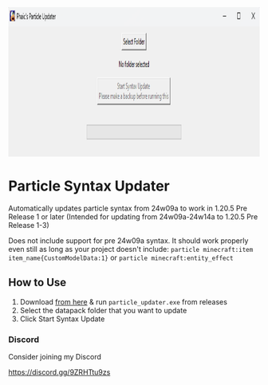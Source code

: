 <p align="center">
  <img width="1000" height="300" src="cover.png">
</p>

# Particle Syntax Updater
Automatically updates particle syntax from 24w09a to work in 1.20.5 Pre Release 1 or later (Intended for updating from 24w09a-24w14a to 1.20.5 Pre Release 1-3)

Does not include support for pre 24w09a syntax. It should work properly even still as long as your project doesn't include: `particle minecraft:item item_name{CustomModelData:1}` or `particle minecraft:entity_effect`

## How to Use
1. Download [from here](https://github.com/iphaic/particle_updater/releases) & run `particle_updater.exe` from releases
2. Select the datapack folder that you want to update
3. Click Start Syntax Update

### Discord
Consider joining my Discord

https://discord.gg/9ZRHTtu9zs
